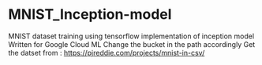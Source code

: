 # MNIST_Inception-model
MNIST dataset training using tensorflow implementation of inception model
Written for Google Cloud ML 
Change the bucket in the path accordingly 
Get the datset from : https://pjreddie.com/projects/mnist-in-csv/

